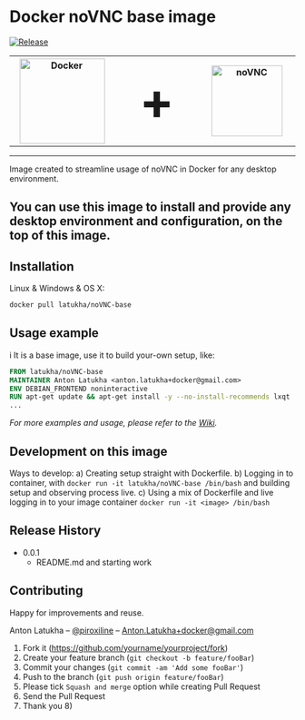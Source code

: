 # Docker noVNC base image

[![Release][release-img]][release-url]

<table>
  <tr>
  <th style="width:200px"><img src="https://cdn.rawgit.com/Anton-Latukha/docker-noVNC-base/master/images/docker-logo.svg" alt="Docker" width="150"></th>
  <th style="font-size:90px">+</th>
  <th style="width:200px"><img src="https://cdn.rawgit.com/Anton-Latukha/docker-noVNC-base/master/images/noVNC-logo.svg" alt="noVNC" width="125"></th>
  </tr>
</table>

----
Image created to streamline usage of noVNC in Docker for any desktop environment.

You can use this image to install and provide any desktop environment and configuration, on the top of this image.
----

## Installation

Linux & Windows & OS X:

```sh
docker pull latukha/noVNC-base
```

## Usage example
i
It is a base image, use it to build your-own setup, like:

```Dockerfile
FROM latukha/noVNC-base
MAINTAINER Anton Latukha <anton.latukha+docker@gmail.com>
ENV DEBIAN_FRONTEND noninteractive
RUN apt-get update && apt-get install -y --no-install-recommends lxqt
...
```

_For more examples and usage, please refer to the [Wiki][wiki]._

## Development on this image

Ways to develop:
a) Creating setup straight with Dockerfile.
b) Logging in to container, with `docker run -it latukha/noVNC-base /bin/bash` and building setup and observing process live.
c) Using a mix of Dockerfile and live logging in to your image container `docker run -it <image> /bin/bash`

## Release History

* 0.0.1
    * README.md and starting work

## Contributing

Happy for improvements and reuse.

Anton Latukha – [@piroxiline](https://twitter.com/piroxiline) – Anton.Latukha+docker@gmail.com

1. Fork it (<https://github.com/yourname/yourproject/fork>)
2. Create your feature branch (`git checkout -b feature/fooBar`)
3. Commit your changes (`git commit -am 'Add some fooBar'`)
4. Push to the branch (`git push origin feature/fooBar`)
5. Please tick `Squash and merge` option while creating Pull Request
6. Send the Pull Request
7. Thank you 8)

<!-- Markdown link & img dfn's -->
[release-img]: https://img.shields.io/badge/release-0.0.1-brightgreen.svg?style=flat-square
[release-url]: https://github.com/Anton-Latukha/docker-noVNC-base
[wiki]: https://github.com/Anton-Latukha/docker-noVNC-base/wiki
